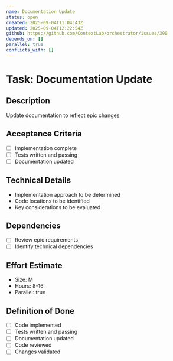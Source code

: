```yaml
---
name: Documentation Update
status: open
created: 2025-09-04T11:04:43Z
updated: 2025-09-04T12:22:54Z
github: https://github.com/ContextLab/orchestrator/issues/390
depends_on: []
parallel: true
conflicts_with: []
---
```


# Task: Documentation Update

## Description
Update documentation to reflect epic changes

## Acceptance Criteria
- [ ] Implementation complete
- [ ] Tests written and passing
- [ ] Documentation updated

## Technical Details
- Implementation approach to be determined
- Code locations to be identified
- Key considerations to be evaluated

## Dependencies
- [ ] Review epic requirements
- [ ] Identify technical dependencies

## Effort Estimate
- Size: M
- Hours: 8-16
- Parallel: true

## Definition of Done
- [ ] Code implemented
- [ ] Tests written and passing
- [ ] Documentation updated
- [ ] Code reviewed
- [ ] Changes validated
